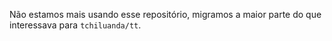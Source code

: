 Não estamos mais usando esse repositório, migramos a maior parte do que interessava para `tchiluanda/tt`.
